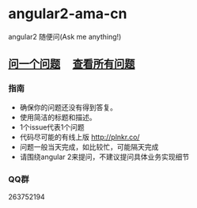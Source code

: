 # angular2-ama-cn
angular2 随便问(Ask me anything!)

## [问一个问题](https://github.com/kittencup/angular2-ama-cn/issues/new) &nbsp;&nbsp;&nbsp; [查看所有问题](https://github.com/kittencup/angular2-ama-cn/issues?utf8=%E2%9C%93&q=is%3Aissue+)

### 指南

- 确保你的问题还没有得到答复。
- 使用简洁的标题和描述。
- 1个issue代表1个问题
- 代码尽可能的有线上版 http://plnkr.co/
- 问题一般当天完成，如比较忙，可能隔天完成
- 请围绕angular 2来提问，不建议提问具体业务实现细节

### QQ群

263752194
